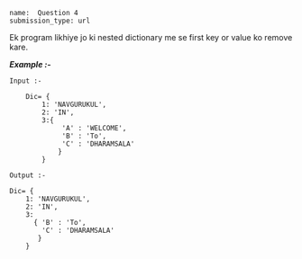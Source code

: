 ```ngMeta
name:  Question 4
submission_type: url
```

Ek program likhiye jo ki nested dictionary me se first key or value ko remove kare.



***Example :-***

`Input :- `
``` 
   	Dic= {
        1: 'NAVGURUKUL',
        2: 'IN',  
  	    3:{    
             'A' : 'WELCOME',
             'B' : 'To',
             'C' : 'DHARAMSALA'
            }
        }
 ```
 
`Output :- `
```  
Dic= {
    1: 'NAVGURUKUL',
    2: 'IN',  
  	3:
      { 'B' : 'To',
        'C' : 'DHARAMSALA'
       }
    }
 ```


